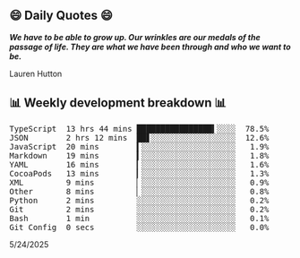 ## 😄 Daily Quotes 😄

_**We have to be able to grow up. Our wrinkles are our medals of the passage of life. They are what we have been through and who we want to be.**_

Lauren Hutton



## 📊 Weekly development breakdown 📊

<pre>TypeScript  13 hrs 44 mins ████████████████▍░░░░  78.5%
JSON        2 hrs 12 mins  ██▋░░░░░░░░░░░░░░░░░░  12.6%
JavaScript  20 mins        ▍░░░░░░░░░░░░░░░░░░░░   1.9%
Markdown    19 mins        ▍░░░░░░░░░░░░░░░░░░░░   1.8%
YAML        16 mins        ▎░░░░░░░░░░░░░░░░░░░░   1.6%
CocoaPods   13 mins        ▎░░░░░░░░░░░░░░░░░░░░   1.3%
XML         9 mins         ▏░░░░░░░░░░░░░░░░░░░░   0.9%
Other       8 mins         ▏░░░░░░░░░░░░░░░░░░░░   0.8%
Python      2 mins         ░░░░░░░░░░░░░░░░░░░░░   0.2%
Git         2 mins         ░░░░░░░░░░░░░░░░░░░░░   0.2%
Bash        1 min          ░░░░░░░░░░░░░░░░░░░░░   0.1%
Git Config  0 secs         ░░░░░░░░░░░░░░░░░░░░░   0.0%</pre>

5/24/2025